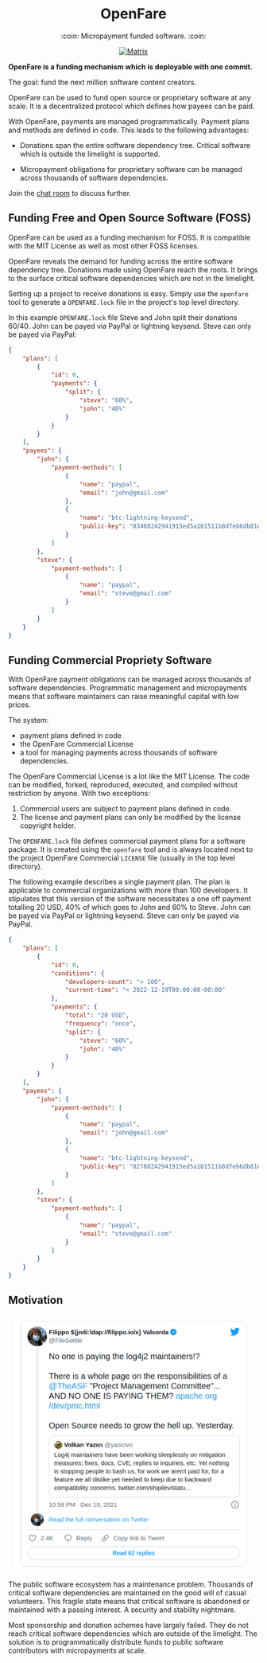 <h1 align="center">OpenFare</h1>

<p align="center">:coin: Micropayment funded software. :coin:</p>

<p align="center">
  <a href="https://matrix.to/#/#openfare:matrix.org"><img src="https://img.shields.io/matrix/openfare:matrix.org?label=chat&logo=matrix" alt="Matrix"></a>
</p>

**OpenFare is a funding mechanism which is deployable with one commit.**

The goal: fund the next million software content creators.

OpenFare can be used to fund open source or proprietary software at any scale. It is a decentralized protocol which defines how payees can be paid.

With OpenFare, payments are managed programmatically. Payment plans and methods are defined in code. This leads to the following advantages:

* Donations span the entire software dependency tree. Critical software which is outside the limelight is supported.

* Micropayment obligations for proprietary software can be managed across thousands of software dependencies.

Join the [chat room](https://matrix.to/#/#openfare:matrix.org) to discuss further.

## Funding Free and Open Source Software (FOSS)

OpenFare can be used as a funding mechanism for FOSS. It is compatible with the MIT License as well as most other FOSS licenses.

OpenFare reveals the demand for funding across the entire software dependency tree. Donations made using OpenFare reach the roots. It brings to the surface critical software dependencies which are not in the limelight.

Setting up a project to receive donations is easy. Simply use the `openfare` tool to generate a `OPENFARE.lock` file in the project's top level directory.

In this example `OPENFARE.lock` file Steve and John split their donations 60/40. John can be payed via PayPal or lightning keysend. Steve can only be payed via PayPal:

```json
{
    "plans": [
        {
            "id": 0,
            "payments": {
                "split": {
                    "steve": "60%",
                    "john": "40%"
                }
            }
        }
    ],
    "payees": {
        "john": {
            "payment-methods": [
                {
                    "name": "paypal",
                    "email": "john@gmail.com"
                },
                {
                    "name": "btc-lightning-keysend",
                    "public-key": "03488242941915ed5a101511b8dfeb6db81e0fcd7546f6a55ef4dedf590a7d7dd5"
                }
            ]
        },
        "steve": {
            "payment-methods": [
                {
                    "name": "paypal",
                    "email": "steve@gmail.com"
                }
            ]
        }
    }
}
```

## Funding Commercial Propriety Software

With OpenFare payment obligations can be managed across thousands of software dependencies. Programmatic management and micropayments means that software maintainers can raise meaningful capital with low prices.

The system:

* payment plans defined in code
* the OpenFare Commercial License
* a tool for managing payments across thousands of software dependencies.

The OpenFare Commercial License is a lot like the MIT License. The code can be modified, forked, reproduced, executed, and compiled without restriction by anyone. With two exceptions:

1. Commercial users are subject to payment plans defined in code.
2. The license and payment plans can only be modified by the license copyright holder.

The `OPENFARE.lock` file defines commercial payment plans for a software package. It is created using the `openfare` tool and is always located next to the project OpenFare Commercial `LICENSE` file (usually in the top level directory).

The following example describes a single payment plan. The plan is applicable to commercial organizations with more than 100 developers. It stipulates that this version of the software necessitates a one off payment totalling 20 USD, 40% of which goes to John and 60% to Steve. John can be payed via PayPal or lightning keysend. Steve can only be payed via PayPal.

```json
{
    "plans": [
        {
            "id": 0,
            "conditions": {
                "developers-count": "> 100",
                "current-time": "< 2022-12-19T00:00:00-00:00"
            },
            "payments": {
                "total": "20 USD",
                "frequency": "once",
                "split": {
                    "steve": "60%",
                    "john": "40%"
                }
            }
        }
    ],
    "payees": {
        "john": {
            "payment-methods": [
                {
                    "name": "paypal",
                    "email": "john@gmail.com"
                },
                {
                    "name": "btc-lightning-keysend",
                    "public-key": "02788242941915ed5a101511b8dfeb6db81e0fcd7546f6a55ef4dedf590a7d7ff4"
                }
            ]
        },
        "steve": {
            "payment-methods": [
                {
                    "name": "paypal",
                    "email": "steve@gmail.com"
                }
            ]
        }
    }
}
```

## Motivation

<p align="center">
    <a align="center" href="https://twitter.com/FiloSottile/status/1469441477642178561">
    <img src="assets/filippo_tweet.png" alt="Filippo Tweet" width="477" height="515" />
    </a>
</p>

The public software ecosystem has a maintenance problem. Thousands of critical software dependencies are maintained on the good will of casual volunteers. This fragile state means that critical software is abandoned or maintained with a passing interest. A security and stability nightmare.

Most sponsorship and donation schemes have largely failed. They do not reach critical software dependencies which are outside of the limelight. The solution is to programmatically distribute funds to public software contributors with micropayments at scale.
